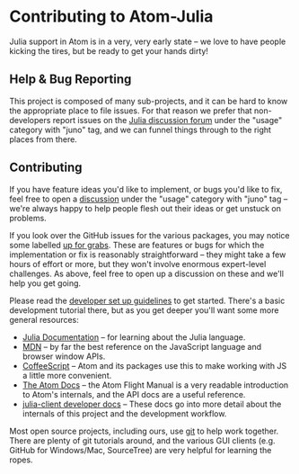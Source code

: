 # Contributing to Atom-Julia

Julia support in Atom is in a very, very early state – we love to have people kicking the
tires, but be ready to get your hands dirty!

## Help & Bug Reporting

This project is composed of many sub-projects, and it can be hard to know the appropriate
place to file issues. For that reason we prefer that non-developers report issues on the
[Julia discussion forum](https://discourse.julialang.org) under the "usage" category with "juno" tag, and we can 
funnel things through to the right places from there.

## Contributing

If you have feature ideas you'd like to implement, or bugs you'd like to fix, feel free to
open a [discussion](https://discourse.julialang.org) under the "usage" category with "juno" tag – we're always happy 
to help people flesh out their ideas or get unstuck on problems.

If you look over the GitHub issues for the various packages, you may notice some labelled
[up for
grabs](https://github.com/JunoLab/atom-julia-client/issues?q=is%3Aopen+is%3Aissue+label%3A%22up+for+grabs%22).
These are features or bugs for which the implementation or fix is reasonably straightforward –
they might take a few hours of effort or more, but they won't involve enormous expert-level
challenges. As above, feel free to open up a discussion on these and we'll help you get
going.

Please read the [developer set up guidelines](docs/) to get started. There's a basic
development tutorial there, but as you get deeper you'll want some more general resources:

* [Julia Documentation](http://docs.julialang.org/en/latest/) – for learning about the Julia
  language.
* [MDN](https://developer.mozilla.org/en-US/docs/Web/JavaScript) – by far the best reference
  on the JavaScript language and browser window APIs.
* [CoffeeScript](http://coffeescript.org/) – Atom and its packages use this to make working
  with JS a little more convenient.
* [The Atom Docs](https://atom.io/docs) – the Atom Flight Manual is a very readable introduction
  to Atom's internals, and the API docs are a useful reference.
* [julia-client developer docs](docs/) – These docs go into more detail about the internals
  of this project and the development workflow.

Most open source projects, including ours, use [git](http://git-scm.org) to help work
together. There are plenty of git tutorials around, and the various GUI clients (e.g. GitHub
for Windows/Mac, SourceTree) are very helpful for learning the ropes.
